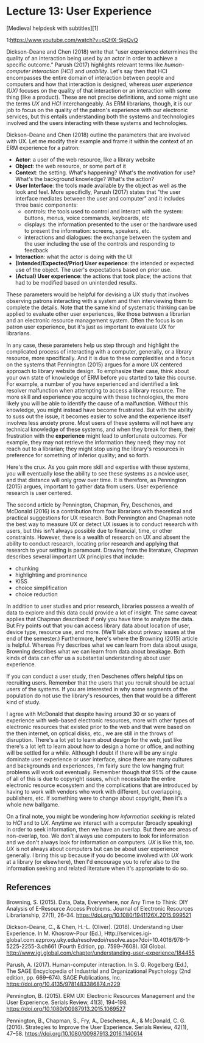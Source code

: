 # Lecture 13: User Experience

[Medieval helpdesk with subtitles][1]

1:https://www.youtube.com/watch?v=pQHX-SjgQvQ

Dickson-Deane and Chen (2018) write that "user experience determines the
quality of an interaction being used by an actor in order to achieve a specific
outcome." Parush (2017) highlights relevant terms like *human-computer
interaction (HCI)* and *usability*. Let's say then that HCI encompasses the
entire domain of interaction between people and computers and how that
interaction is designed, whereas *user experience (UX)* focuses on the quality
of that interaction or an interaction with some thing (like a product). These
are not precise definitions, and some might use the terms *UX* and *HCI*
interchangeably. As ERM librarians, though, it is our job to focus on the
quality of the patron's experience with our electronic services, but this
entails understanding both the systems and technologies involved and the users
interacting with these systems and technologies.

Dickson-Deane and Chen (2018) outline the parameters that are involved with UX.
Let me modify their example and frame it within the context of an ERM
experience for a patron:

  - **Actor**: a user of the web resource, like a library website
  - **Object**: the web resource, or some part of it
  - **Context**: the setting. What's happening? What's the motivation for use?
    What's the background knowledge? What's the action?
  - **User Interface**: the tools made available by the object as well as the
    look and feel. More specificlly, Parush (2017) states that "the user
    interface mediates between the user and computer" and it includes three
    basic components:
    - controls: the tools used to control and interact with the system:
      buttons, menus, voice commands, keyboards, etc
    - displays: the information presented to the user or the hardware used to
      present the information: screens, speakers, etc.
    - interactions and dialogues: the exchange between the system and the user
      including the use of the controls and responding to feedback
  - **Interaction**: what the actor is doing with the UI
  - **(Intended/Expected/Prior) User experience**: the intended or expected use
    of the object. The user's expectations based on prior use.
  - **(Actual) User experience**: the actions that took place; the actions that
    had to be modified based on unintended results.

These parameters would be helpful for devising a UX study that involves
observing patrons interacting with a system and then interviewing them to
complete the details. Note that the same kind of systematic thinking can be
applied to evaluate other user experiences, like those between a librarian and
an electronic resource management system. Often the focus is on patron user
experience, but it's just as important to evaluate UX for librarians.

In any case, these parameters help us step through and highlight the
complicated process of interacting with a computer, generally, or a library
resource, more specifically. And it is due to these complexities and a focus on
the systems that Pennington (2015) argues for a more UX centered approach to
library website design. To emphasize their case, think about your own state of
knowledge of ERM before you started to take this course. For example, a number
of you have experienced and identified a link resolver malfunction when
attempting to access a library resource. The more skill and experience you
acquire with these technologies, the more likely you will be able to identify
the cause of a malfunction. Without this knowledge, you might instead have
become frustrated. But with the ability to suss out the issue, it becomes
easier to solve and the experience itself involves less anxiety prone. Most
users of these systems will not have any technical knowledge of these systems,
and when they break for them, their frustration with the **experience** might
lead to unfortunate outcomes. For example, they may not retrieve the
information they need; they may not reach out to a librarian; they might stop
using the library's resources in preference for something of inferior quality;
and so forth.

Here's the crux. As you gain more skill and expertise with these systems, you
will eventually lose the ability to see these systems as a novice user, and
that distance will only grow over time. It is therefore, as Pennington (2015)
argues, important to gather data from users. User experience research is user
centered.

The second article by Pennington, Chapman, Fry, Deschenes, and McDonald (2016)
is a contribution from four librarians with theoretical and practical
suggestions for UX research. Both Pennington and Chapman note the best way to
measure UX or detect UX issues is to conduct research with users, but this
isn't always possible due to financial, time, or other constraints. However,
there is a wealth of research on UX and absent the ability to conduct research,
locating prior research and applying that research to your setting is
paramount. Drawing from the literature, Chapman describes several important UX
principles that include:

 - chunking
 - highlighting and prominence
 - KISS
 - choice simplification
 - choice reduction

In addition to user studies and prior research, libraries possess a wealth of
data to explore and this data could provide a lot of insight. The same caveat
applies that Chapman described: if only you have time to analyze the data. But
Fry points out that you can access library data about location of user, device
type, resource use, and more. (We'll talk about privacy issues at the end of
the semester.) Furthermore, here's where the Browning (2015) article is
helpful. Whereas Fry describes what we can learn from data about usage,
Browning describes what we can learn from data about breakage. Both kinds of
data can offer us a substantial understanding about user experience.

If you can conduct a user study, then Deschenes offers helpful tips on
recruiting users. Remember that the users that you recruit should be actual
users of the systems. If you are interested in why some segments of the
population do not use the library's resources, then that would be a different
kind of study.

I agree with McDonald that despite having around 30 or so years of experience
with web-based electronic resources, more with other types of electronic
resources that existed prior to the web and that were based on the then
internet, on optical disks, etc., we are still in the throws of disruption.
There's a lot yet to learn about design for the web, just like there's a lot
left to learn about how to design a home or office, and nothing will be settled
for a while. Although I doubt if there will be any single dominate user
experience or user interface, since there are many cultures and backgrounds and
experiences, I'm fairly sure the low hanging fruit problems will work out
eventually. Remember though that 95% of the cause of all of this is due to
copyright issues, which necessitate the entire electronic resource ecosystem
and the complications that are introduced by having to work with vendors who
work with different, but overlapping, publishers, etc. If something were to
change about copyright, then it's a whole new ballgame.

On a final note, you might be wondering how *information seeking* is related to
*HCI* and to *UX*. Anytime we interact with a computer (broadly speaking) in
order to seek information, then we have an overlap. But there are areas of
non-overlap, too. We don't always use computers to look for information and we
don't always look for information on computers. *UX* is like this, too. *UX* is
not always about computers but can be about user experience generally. I bring
this up because if you do become involved with *UX* work at a library (or
elsewhere), then I'd encourage you to refer also to the information seeking and
related literature when it's appropriate to do so.

## References

Browning, S. (2015). Data, Data, Everywhere, nor Any Time to Think: DIY
Analysis of E-Resource Access Problems. Journal of Electronic Resources
Librarianship, 27(1), 26–34. https://doi.org/10.1080/1941126X.2015.999521

Dickson-Deane, C., & Chen, H.-L. (Oliver). (2018). Understanding User
Experience. In M. Khosrow-Pour (Ed.),
Http://services.igi-global.com.ezproxy.uky.edu/resolvedoi/resolve.aspx?doi=10.4018/978-1-5225-2255-3.ch661
(Fourth Edition, pp. 7599–7608). IGI Global.
http://www.igi.global.com/chapter/understanding-user-experience/184455

Parush, A. (2017). Human-computer interaction. In S. G. Rogelberg (Ed.), The
SAGE Encyclopedia of Industrial and Organizational Psychology (2nd edition, pp.
669–674). SAGE Publications, Inc. https://doi.org/10.4135/9781483386874.n229

Pennington, B. (2015). ERM UX: Electronic Resources Management and the User
Experience. Serials Review, 41(3), 194–198.
https://doi.org/10.1080/00987913.2015.1069527

Pennington, B., Chapman, S., Fry, A., Deschenes, A., & McDonald, C. G. (2016).
Strategies to Improve the User Experience. Serials Review, 42(1), 47–58.
https://doi.org/10.1080/00987913.2016.1140614
